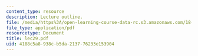 ```yaml
---
content_type: resource
description: Lecture outline.
file: /media/https%3A/open-learning-course-data-rc.s3.amazonaws.com/18-443-statistics-for-applications-fall-2003/4188c5a8938cb5da213776233e153904_lec29.pdf
file_type: application/pdf
resourcetype: Document
title: lec29.pdf
uid: 4188c5a8-938c-b5da-2137-76233e153904
---
```

